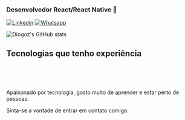 ### Desenvolvedor React/React Native 🤙

[![Linkedin](https://img.shields.io/badge/LinkedIn-0077B5?style=for-the-badge&logo=linkedin&logoColor=white)]([[https://www.linkedin.com/in/diogo-sousa-9637a2113/](https://www.linkedin.com/in/diogo-henrique-evangelista-sousa/)](https://www.linkedin.com/in/diogo-henrique-evangelista-sousa/))
[![Whatsapp](https://img.shields.io/badge/WhatsApp-25D366?style=for-the-badge&logo=whatsapp&logoColor=white)](https://wa.me/5518996031976)

![Diogoz's GitHub stats](https://github-readme-stats.vercel.app/api?username=diogoz&show_icons=true&theme=dracula)




## Tecnologias que tenho experiência
<div style="display: inline_block"><br/>
    <img align="center" alt="" src="https://img.shields.io/badge/React_Native-20232A?style=for-the-badge&logo=react&logoColor=61DAFB">
    <img align="center" alt="" src="https://img.shields.io/badge/React-20232A?style=for-the-badge&logo=react&logoColor=61DAFB">
    <img align="center" alt="" src="https://img.shields.io/badge/Next-black?style=for-the-badge&logo=next.js&logoColor=white">
    <img align="center" alt="" src="https://img.shields.io/badge/JavaScript-323330?style=for-the-badge&logo=javascript&logoColor=F7DF1E">
    <img align="center" alt="" src="https://img.shields.io/badge/TypeScript-007ACC?style=for-the-badge&logo=typescript&logoColor=white">
    <img align="center" alt="" src="https://img.shields.io/badge/Prisma-3982CE?style=for-the-badge&logo=Prisma&logoColor=white">
    <img align="center" alt="" src="https://img.shields.io/badge/postgres-%23316192.svg?style=for-the-badge&logo=postgresql&logoColor=white">
    <img align="center" alt="" src="https://img.shields.io/badge/HTML5-E34F26?style=for-the-badge&logo=html5&logoColor=white">
    <img align="center" alt="" src="https://img.shields.io/badge/CSS3-1572B6?style=for-the-badge&logo=css3&logoColor=white">
    <img align="center" alt="" src="https://img.shields.io/badge/styled--components-DB7093?style=for-the-badge&logo=styled-components&logoColor=white">
    <img align="center" alt="" src="https://img.shields.io/badge/tailwindcss-%2338B2AC.svg?style=for-the-badge&logo=tailwind-css&logoColor=white">
   
    
    

</div><br/>

Apaixonado por tecnologia, gosto muito de aprender e estar perto de pessoas.

Sinta-se a vontade de entrar em contato comigo. 
